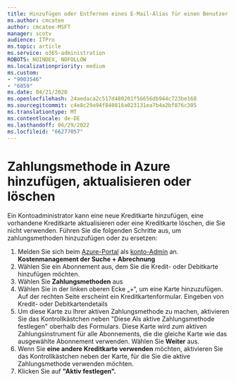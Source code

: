 ```yaml
---
title: Hinzufügen oder Entfernen eines E-Mail-Alias für einen Benutzer
ms.author: cmcatee
author: cmcatee-MSFT
manager: scotv
audience: ITPro
ms.topic: article
ms.service: o365-administration
ROBOTS: NOINDEX, NOFOLLOW
ms.localizationpriority: medium
ms.custom:
- "9003546"
- "6859"
ms.date: 04/21/2020
ms.openlocfilehash: 24aedaca2c517d480201f56656db944c723be168
ms.sourcegitcommit: c4e8c29a94f840816a023131ea7b4a2bf876c305
ms.translationtype: MT
ms.contentlocale: de-DE
ms.lasthandoff: 06/29/2022
ms.locfileid: "66277057"
---
```

# <a name="add-update-or-delete-payment-method-in-azure"></a>Zahlungsmethode in Azure hinzufügen, aktualisieren oder löschen

Ein Kontoadministrator kann eine neue Kreditkarte hinzufügen, eine vorhandene Kreditkarte aktualisieren oder eine Kreditkarte löschen, die Sie nicht verwenden. Führen Sie die folgenden Schritte aus, um zahlungsmethoden hinzuzufügen oder zu ersetzen:

1. Melden Sie sich beim [Azure-Portal](https://portal.azure.com/) als [konto-Admin](https://docs.microsoft.com/azure/billing/billing-subscription-transfer?WT.mc_id=Portal-Microsoft_Azure_Support#whoisaa) an. **Kostenmanagement der Suche + Abrechnung**
2. Wählen Sie ein Abonnement aus, dem Sie die Kredit- oder Debitkarte hinzufügen möchten.
3. Wählen Sie **Zahlungsmethoden** aus
4. Wählen Sie in der linken oberen Ecke „+“, um eine Karte hinzuzufügen. Auf der rechten Seite erscheint ein Kreditkartenformular. Eingeben von Kredit- oder Debitkartendetails
5. Um diese Karte zu Ihrer aktiven Zahlungsmethode zu machen, aktivieren Sie das Kontrollkästchen neben "Diese Als aktive Zahlungsmethode festlegen" oberhalb des Formulars. Diese Karte wird zum aktiven Zahlungsinstrument für alle Abonnements, die die gleiche Karte wie das ausgewählte Abonnement verwenden. Wählen Sie **Weiter** aus.
6. Wenn Sie **eine andere Kreditkarte verwenden** möchten, aktivieren Sie das Kontrollkästchen neben der Karte, für die Sie die aktive Zahlungsmethode verwenden möchten.
7. Klicken Sie auf **"Aktiv festlegen".**
